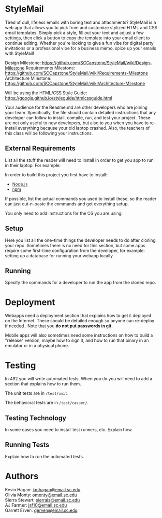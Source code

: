 # StyleMail

Tired of dull, lifeless emails with boring text and attachments? StyleMail is a web app that allows you
to pick from and customize stylized HTML and CSS email templates. Simply pick a style, fill out your text 
and adjust a few settings, then click a button to copy the template into your email client to continue editing.
Whether you're looking to give a fun vibe for digital party invitations or a professional vibe for a business memo, 
spice up your emails with StyleMail!

Design Milestone: https://github.com/SCCapstone/StyleMail/wiki/Design-Milestone
Requirements Milestone: https://github.com/SCCapstone/StyleMail/wiki/Requirements-Milestone
Architecture Milestone: https://github.com/SCCapstone/StyleMail/wiki/Architecture-Milestone

Will be using the HTML/CSS Style Guide: https://google.github.io/styleguide/htmlcssguide.html

Your audience for the Readme.md are other developers who are joining your team.
Specifically, the file should contain detailed instructions that any developer
can follow to install, compile, run, and test your project. These are not only
useful to new developers, but also to you when you have to re-install everything
because your old laptop crashed. Also, the teachers of this class will be
following your instructions.

## External Requirements

List all the stuff the reader will need to install in order to get you app to 
run in their laptop. For example:

In order to build this project you first have to install:

* [Node.js](https://nodejs.org/en/)
* [npm](https://www.npmjs.com/)

If possible, list the actual commands you used to install these, so the reader
can just cut-n-paste the commands and get everything setup.

You only need to add instructions for the OS you are using.

## Setup

Here you list all the one-time things the developer needs to do after cloning
your repo. Sometimes there is no need for this section, but some apps require
some first-time configuration from the developer, for example: setting up a
database for running your webapp locally.

## Running

Specify the commands for a developer to run the app from the cloned repo.

# Deployment

Webapps need a deployment section that explains how to get it deployed on the 
Internet. These should be detailed enough so anyone can re-deploy if needed
. Note that you **do not put passwords in git**. 

Mobile apps will also sometimes need some instructions on how to build a
"release" version, maybe how to sign it, and how to run that binary in an
emulator or in a physical phone.

# Testing

In 492 you will write automated tests. When you do you will need to add a 
section that explains how to run them.

The unit tests are in `/test/unit`.

The behavioral tests are in `/test/casper/`.

## Testing Technology

In some cases you need to install test runners, etc. Explain how.

## Running Tests

Explain how to run the automated tests.

# Authors

Kevin Hagan: kmhagan@email.sc.edu  
Olivia Monty: omonty@email.sc.edu  
Sierra Stewart: sierrais@email.sc.edu  
AJ Farmer: jaf10@email.sc.edu  
Garrett Erven: gerven@email.sc.edu  
